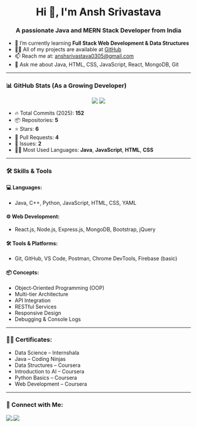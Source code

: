 <h1 align="center">Hi 👋, I'm Ansh Srivastava</h1>
<h3 align="center">A passionate Java and MERN Stack Developer from India</h3>

- 🌱 I’m currently learning **Full Stack Web Development & Data Structures**
- 👨‍💻 All of my projects are available at [GitHub](https://github.com/AnshSrivastava003)
- 📫 Reach me at: anshsrivastava0305@gmail.com
- 💬 Ask me about Java, HTML, CSS, JavaScript, React, MongoDB, Git

---

### 📊 GitHub Stats (As a Growing Developer)

<p align="center">
  <img src="https://github-readme-stats.vercel.app/api?username=AnshSrivastava003&show_icons=true&theme=react&count_private=true&hide=issues" />
  <img src="https://github-readme-stats.vercel.app/api/top-langs/?username=AnshSrivastava003&layout=compact&theme=react" />
</p>

- 🔥 Total Commits (2025): **152**
- 📦 Repositories: **5**
- ⭐ Stars: **6**
- 🔁 Pull Requests: **4**
- 🐛 Issues: **2**
- 🧑‍💻 Most Used Languages: **Java**, **JavaScript**, **HTML**, **CSS**

---

### 🛠️ Skills & Tools

#### 💻 Languages:
- Java, C++, Python, JavaScript, HTML, CSS, YAML

#### ⚙️ Web Development:
- React.js, Node.js, Express.js, MongoDB, Bootstrap, jQuery

#### 🛠️ Tools & Platforms:
- Git, GitHub, VS Code, Postman, Chrome DevTools, Firebase (basic)

#### 📦 Concepts:
- Object-Oriented Programming (OOP)
- Multi-tier Architecture
- API Integration
- RESTful Services
- Responsive Design
- Debugging & Console Logs

---

### 🧑‍🎓 Certificates:
- Data Science – Internshala  
- Java – Coding Ninjas  
- Data Structures – Coursera  
- Introduction to AI – Coursera  
- Python Basics – Coursera  
- Web Development – Coursera

---

### 📱 Connect with Me:

<p align="left">
  <a href="https://www.linkedin.com/in/ansh0503/" target="blank">
    <img align="center" src="https://img.shields.io/badge/LinkedIn-blue?style=for-the-badge&logo=linkedin&logoColor=white" />
  </a>
  <a href="mailto:anshsrivastava0305@gmail.com">
    <img align="center" src="https://img.shields.io/badge/Gmail-red?style=for-the-badge&logo=gmail&logoColor=white" />
  </a>
</p>
